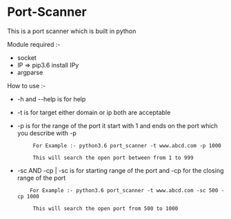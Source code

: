 # Port-Scanner


This is a port scanner which is built in python

Module required :- 
  * socket
  * IP                          => pip3.6 install IPy
  * argparse
  
  How to use :-
   
   * -h and --help is for help
   * -t is for target either domain or ip both are acceptable
   * -p is for the range of the port it start with 1 and ends on the port which you describe with -p
    
              For Example :- python3.6 port_scanner -t www.abcd.com -p 1000
            
              This will search the open port between from 1 to 999 
    
   * -sc AND -cp | -sc is for starting range of the port and -cp for the closing range of the port 
    
             For Example :- python3.6 port_scanner -t www.abcd.com -sc 500 -cp 1000
            
              This will search the open port from 500 to 1000 
              
   
